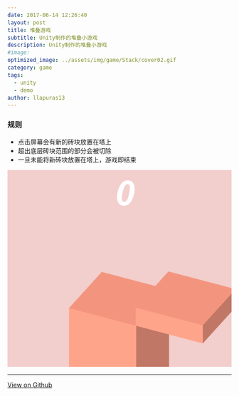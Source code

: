 ```yaml
---
date: 2017-06-14 12:26:40
layout: post
title: 堆叠游戏
subtitle: Unity制作的堆叠小游戏
description: Unity制作的堆叠小游戏
#image: 
optimized_image: ../assets/img/game/Stack/cover02.gif
category: game
tags:
  - unity
  - demo
author: llapuras13
---
```


### 规则

- 点击屏幕会有新的砖块放置在塔上
- 超出底层砖块范围的部分会被切除
- 一旦未能将新砖块放置在塔上，游戏即结束

![](../assets/img/game/Stack/cover02.gif)

<hr>

[View on Github](https://github.com/llapuras/the-Stack)
